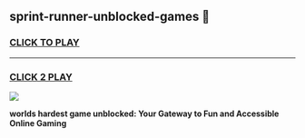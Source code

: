 
## sprint-runner-unblocked-games 👋
<h3>
<a href="https://premium.freeplayer.one?title=sprint-runner-unblocked-games&ref=14F">CLICK TO PLAY</a></h3>
<hr>

<h3>
<a href="https://premium.freeplayer.one?title=sprint-runner-unblocked-games&ref=14F">CLICK 2 PLAY</a>
  
</h3>

<a href="https://premium.freeplayer.one?title=sprint-runner-unblocked-games&ref=12F/"><img src="https://clearcache.store/games.png"></a>


**worlds hardest game unblocked: Your Gateway to Fun and Accessible Online Gaming**
